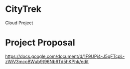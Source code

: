 # CityTrek
Cloud Project



Project Proposal
=========

https://docs.google.com/document/d/1F9UPj4-J5gFTcpL-zWiV3mcoBWub9t96Nb6Td5hKPhk/edit
